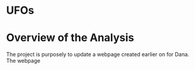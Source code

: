 # UFOs
# Overview of the Analysis 
The project is purposely to update a webpage created earlier on for Dana. The webpage 
